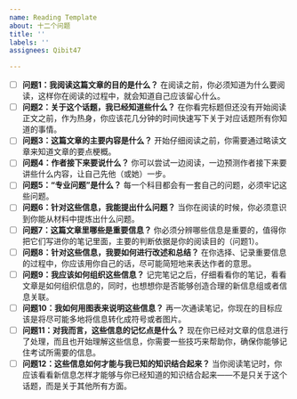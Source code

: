 ```yaml
---
name: Reading Template
about: 十二个问题
title: ''
labels: ''
assignees: Qibit47

---
```


- [ ] **问题1：我阅读这篇文章的目的是什么？**
在阅读之前，你必须知道为什么要阅读，这样你在阅读的过程中，就会知道自己应该留心什么。
- [ ] **问题2：关于这个话题，我已经知道些什么？**
在你看完标题但还没有开始阅读正文之前，作为热身，你应该花几分钟的时间快速写下关于对应话题所有你知道的事情。
- [ ] **问题3：这篇文章的主要内容是什么？**
开始仔细阅读之前，你需要通过略读文章来知道文章的要点梗概。
- [ ] **问题4：作者接下来要说什么？**
你可以尝试一边阅读，一边预测作者接下来要讲些什么内容，让自己先他（或她）一步。
- [ ] **问题5：“专业问题”是什么？**
每一个科目都会有一套自己的问题，必须牢记这些问题。
- [ ] **问题6：针对这些信息，我能提出什么问题？**
当你在阅读的时候，你必须意识到你能从材料中提炼出什么问题。
- [ ] **问题7：这篇文章里哪些是重要信息？**
你必须分辨哪些信息是重要的，值得你把它们写进你的笔记里面，主要的判断依据是你的阅读目的（问题1）。
- [ ] **问题8：针对这些信息，我要如何进行改述和总结？**
在你选择、记录重要信息的过程中，你应该用你自己的话，尽可能简短地来表达作者的意思。
- [ ] **问题9：我应该如何组织这些信息？**
记完笔记之后，仔细看看你的笔记，看看文章是如何组织信息的，同时，也想想你是否能够创造合理的新信息组或者信息关联。
- [ ] **问题10：我如何用图表来说明这些信息？**
再一次通读笔记，你现在的目标应该是将尽可能多地将信息转化成符号或者图片。
- [ ] **问题11：对我而言，这些信息的记忆点是什么？**
现在你已经对文章的信息进行了处理，而且也开始理解这些信息，你需要一些技巧来帮助你，确保你能够记住考试所需要的信息。
- [ ] **问题12：这些信息如何才能与我已知的知识结合起来？**
当你阅读笔记时，你应该看看新信息怎样才能够与你已经知道的知识结合起来——不是只关于这个话题，而是关于其他所有方面。
